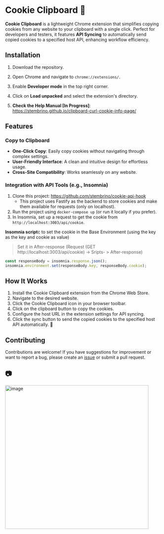 # Cookie Clipboard 🍪

**Cookie Clipboard** is a lightweight Chrome extension that simplifies copying cookies from any website to your clipboard with a single click. Perfect for developers and testers, it features **API Syncing** to automatically send copied cookies to a specified host API, enhancing workflow efficiency.

## Installation

1. Download the repository.
2. Open Chrome and navigate to `chrome://extensions/`.
3. Enable **Developer mode** in the top right corner.
4. Click on **Load unpacked** and select the extension's directory.

5. **Check the Help Manual [In Progress]**: https://stembrino.github.io/clipboard-curl-cookie-info-page/

## Features

### Copy to Clipboard
- **One-Click Copy**: Easily copy cookies without navigating through complex settings.
- **User-Friendly Interface**: A clean and intuitive design for effortless usage.
- **Cross-Site Compatibility**: Works seamlessly on any website.

### Integration with API Tools (e.g., Insomnia)
1. Clone this project: https://github.com/stembrino/cookie-api-hook
   - This project uses Fastify as the backend to store cookies and make them available for requests (only on localhost).
2. Run the project using `docker-compose up` (or run it locally if you prefer).
3. In Insomnia, set up a request to get the cookie from `http://localhost:3003/api/cookie`.

**Insomnia script**c to set the cookie in the Base Environment (using the key as the key and cookie as value)
> Set it in After-response (Request (GET http://localhost:3003/api/cookie) -> Sripts- > After-response)
```js
const responseBody = insomnia.response.json();
insomnia.environment.set(responseBody.key, responseBody.cookie);
```

## How It Works

1. Install the Cookie Clipboard extension from the Chrome Web Store.
2. Navigate to the desired website.
3. Click the Cookie Clipboard icon in your browser toolbar.
4. Click on the clipboard button to copy the cookies.
5. Configure the host URL in the extension settings for API syncing.
6. Click the sync button to send the copied cookies to the specified host API automatically. 🚀

## Contributing

Contributions are welcome! If you have suggestions for improvement or want to report a bug, please create an [issue](https://github.com/stembrino/clipboard-curl-cookie/issues) or submit a pull request.

## 📷

<img width="464" alt="image" src="https://github.com/user-attachments/assets/1ecf0eaf-a2bb-4d3d-937c-042eae935290">
